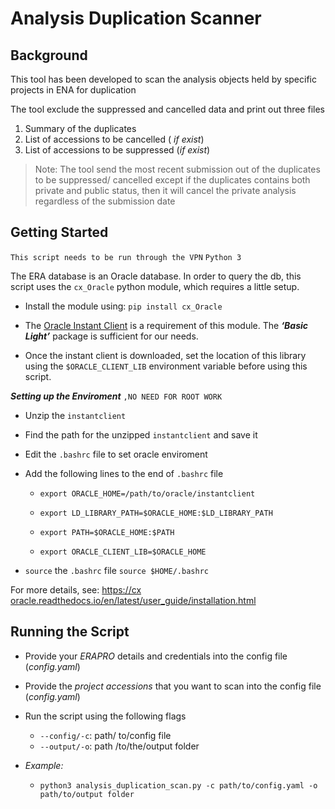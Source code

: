﻿
# Analysis Duplication Scanner

## Background
This tool has been developed to scan the analysis objects held by specific projects in ENA for duplication

The tool exclude the suppressed and cancelled data and print out three files
1. Summary of the duplicates 
2. List of accessions to be cancelled ( *if exist*) 
3. List of accessions to be suppressed (*if exist*)

>Note: The tool send the most recent submission out of the duplicates to be suppressed/ cancelled except if the duplicates contains both private and public status, then it will cancel the private analysis regardless of the submission date 
## Getting Started

`This script needs to be run through the VPN`
```Python 3```

The ERA database is an Oracle database. In order to query the db, this script uses the `cx_Oracle` python module, which requires a little setup.

 - Install the module using:  `pip install cx_Oracle`

 - The [Oracle Instant Client](https://www.oracle.com/database/technologies/instant-client.html) is a requirement of this module. The ***‘Basic Light’*** package is sufficient for our needs.

 - Once the instant client is downloaded, set the location of this library using the `$ORACLE_CLIENT_LIB` environment variable before using this script.
 
 ***Setting up the Enviroment***
	 `,NO NEED FOR ROOT WORK`
 - Unzip the `instantclient`
 - Find the path for the unzipped `instantclient`  and save it
 - Edit the `.bashrc` file to set oracle enviroment

 

 - Add the following lines to the end of `.bashrc` file
	 - `export ORACLE_HOME=/path/to/oracle/instantclient`
	 - `export LD_LIBRARY_PATH=$ORACLE_HOME:$LD_LIBRARY_PATH`	   		 	  

	 - `export PATH=$ORACLE_HOME:$PATH`
 		

	 - `export ORACLE_CLIENT_LIB=$ORACLE_HOME`
 

 - `source` the `.bashrc` file
`source $HOME/.bashrc`

    
For more details, see: [https://cx oracle.readthedocs.io/en/latest/user_guide/installation.html](https://cxoracle.readthedocs.io/en/latest/user_guide/installation.html)

## Running the Script

 - Provide your *ERAPRO* details and credentials into the config file (*config.yaml*)
 - Provide the *project accessions* that you want to scan into the config file (*config.yaml*)
 - Run the script using the following flags
 
	 - `--config/-c`: path/ to/config file
	 - `--output/-o`: path /to/the/output folder
 - *Example:*
	 - `python3 analysis_duplication_scan.py -c path/to/config.yaml -o path/to/output folder`



 


